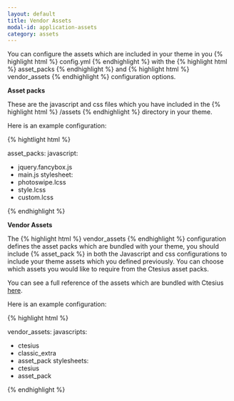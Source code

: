 ```yaml
---
layout: default
title: Vendor Assets
modal-id: application-assets
category: assets
---
```


You can configure the assets which are included in your theme in you {% highlight html %} config.yml {% endhighlight %} with the {% highlight html %} asset_packs {% endhighlight %} and {% highlight html %} vendor_assets {% endhighlight %} configuration options.

**Asset packs**

These are the javascript and css files which you have included in the {% highlight html %} /assets {% endhighlight %} directory in your theme.

Here is an example configuration:

{% hightlight html %}

asset_packs:
 javascript:
  - jquery.fancybox.js
  - main.js
 stylesheet:
  - photoswipe.lcss
  - style.lcss
  - custom.lcss

{% endhighlight %}

**Vendor Assets**

The {% highlight html %} vendor_assets {% endhighlight %} configuration defines the asset packs which are bundled with your theme, you should include {% asset_pack %} in both the Javascript and css configurations to include your theme assets which you defined previously. You can choose which assets you would like to require from the Ctesius asset packs.

You can see a full reference of the assets which are bundled with Ctesius [here](/appendix#application-assets).

Here is an example configuration:

{% highlight html %}

vendor_assets:
 javascripts:
  - ctesius
  - classic_extra
  - asset_pack
 stylesheets:
  - ctesius
  - asset_pack

{% endhighlight %}
